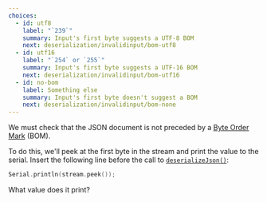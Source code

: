 ```yaml
---
choices:
  - id: utf8
    label: "`239`"
    summary: Input's first byte suggests a UTF-8 BOM
    next: deserialization/invalidinput/bom-utf8
  - id: utf16
    label: "`254` or `255`"
    summary: Input's first byte suggests a UTF-16 BOM
    next: deserialization/invalidinput/bom-utf16
  - id: no-bom
    label: Something else
    summary: Input's first byte doesn't suggest a BOM
    next: deserialization/invalidinput/bom-none
---
```


We must check that the JSON document is not preceded by a  [Byte Order Mark](https://en.wikipedia.org/wiki/Byte_order_mark) (BOM).

To do this, we'll peek at the first byte in the stream and print the value to the serial. Insert the following line before the call to [`deserializeJson()`](/v6/api/json/deserializejson/):

```c++
Serial.println(stream.peek());
```

What value does it print?
